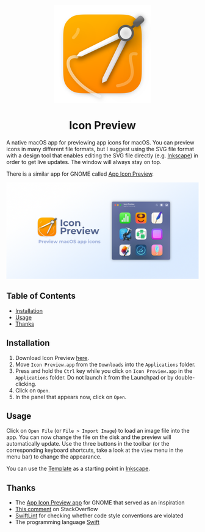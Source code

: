 <p align="center">
  <img width="256" alt="App Icon" src="Icons/AppIcon.png">
  <h1 align="center">Icon Preview</h1>
</p>

A native macOS app for previewing app icons for macOS. You can preview icons in many different file formats, but I suggest using the SVG file format with a design tool that enables editing the SVG file directly (e.g. [Inkscape](https://inkscape.org)) in order to get live updates. The window will always stay on top.

There is a similar app for GNOME called [App Icon Preview](https://tools.design.gnome.org).

![GitHub Banner](Icons/GitHubBanner.png)

## Table of Contents

- [Installation](#Installation)
- [Usage](#Usage)
- [Thanks](#Thanks)

## Installation

1. Download Icon Preview [here](https://github.com/david-swift/IconPreview/releases/latest/download/Icon.Preview.app.zip).
2. Move `Icon Preview.app` from the `Downloads` into the `Applications` folder.
3. Press and hold the `Ctrl` key while you click on `Icon Preview.app` in the `Applications` folder. Do not launch it from the Launchpad or by double-clicking.
4. Click on `Open`.
5. In the panel that appears now, click on `Open`.

## Usage

Click on `Open File` (or `File > Import Image`) to load an image file into the app. You can now change the file on the disk and the preview will automatically update.
Use the three buttons in the toolbar (or the corresponding keyboard shortcuts, take a look at the `View` menu in the menu bar) to change the appearance.

You can use the [Template](Template.svg) as a starting point in [Inkscape](https://inkscape.org).

## Thanks

- The [App Icon Preview app](https://gitlab.gnome.org/World/design/app-icon-preview) for GNOME that served as an inspiration
- [This comment](https://stackoverflow.com/a/74496754/22579339) on StackOverflow
- [SwiftLint](https://github.com/realm/SwiftLint) for checking whether code style conventions are violated
- The programming language [Swift](https://github.com/apple/swift)
